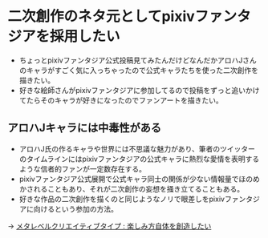# 二次創作のネタ元としてpixivファンタジアを採用したい
* ちょっとpixivファンタジア公式投稿見てみたんだけどなんだかアロハJさんのキャラがすごく気に入っちゃったので公式キャラたちを使った二次創作を描きたい。
* 好きな絵師さんがpixivファンタジアに参加してるので投稿をずっと追いかけてたらそのキャラが好きになったのでファンアートを描きたい。

## アロハJキャラには中毒性がある
* アロハJ氏の作るキャラや世界には不思議な魅力があり、筆者のツイッターのタイムラインにはpixivファンタジアの公式キャラに熱烈な愛情を表明するような信者的ファンが一定数存在する。
* pixivファンタジア公式展開で公式キャラ同士の関係が少ない情報量でほのめかされることもあり、それが二次創作の妄想を掻き立てることもある。
* 好きな作品の二次創作を描くのと同じようなノリで眼差しをpixivファンタジアに向けるという参加の方法。

→ [メタレベルクリエイティブタイプ : 楽しみ方自体を創造したい](05_meta_develop.md)
